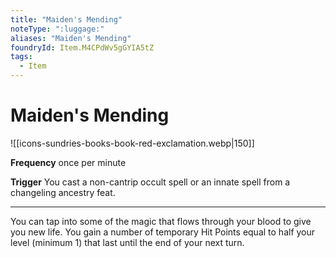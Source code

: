 ```yaml
---
title: "Maiden's Mending"
noteType: ":luggage:"
aliases: "Maiden's Mending"
foundryId: Item.M4CPdWv5gGYIA5tZ
tags:
  - Item
---
```


# Maiden's Mending
![[icons-sundries-books-book-red-exclamation.webp|150]]

**Frequency** once per minute

**Trigger** You cast a non-cantrip occult spell or an innate spell from a changeling ancestry feat.

* * *

You can tap into some of the magic that flows through your blood to give you new life. You gain a number of temporary Hit Points equal to half your level (minimum 1) that last until the end of your next turn.
